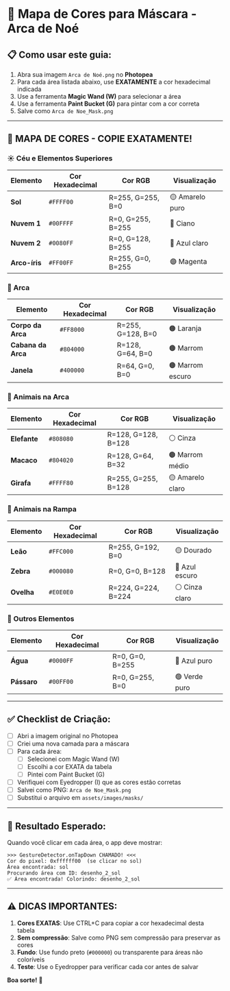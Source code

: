 # 🎨 Mapa de Cores para Máscara - Arca de Noé

## 📋 Como usar este guia:

1. Abra sua imagem `Arca de Noé.png` no **Photopea**
2. Para cada área listada abaixo, use **EXATAMENTE** a cor hexadecimal indicada
3. Use a ferramenta **Magic Wand (W)** para selecionar a área
4. Use a ferramenta **Paint Bucket (G)** para pintar com a cor correta
5. Salve como `Arca de Noe_Mask.png`

---

## 🎨 MAPA DE CORES - COPIE EXATAMENTE!

### ☀️ Céu e Elementos Superiores

| Elemento | Cor Hexadecimal | Cor RGB | Visualização |
|----------|----------------|---------|--------------|
| **Sol** | `#FFFF00` | R=255, G=255, B=0 | 🟡 Amarelo puro |
| **Nuvem 1** | `#00FFFF` | R=0, G=255, B=255 | 🔵 Ciano |
| **Nuvem 2** | `#0080FF` | R=0, G=128, B=255 | 🔵 Azul claro |
| **Arco-íris** | `#FF00FF` | R=255, G=0, B=255 | 🟣 Magenta |

### 🚢 Arca

| Elemento | Cor Hexadecimal | Cor RGB | Visualização |
|----------|----------------|---------|--------------|
| **Corpo da Arca** | `#FF8000` | R=255, G=128, B=0 | 🟠 Laranja |
| **Cabana da Arca** | `#804000` | R=128, G=64, B=0 | 🟤 Marrom |
| **Janela** | `#400000` | R=64, G=0, B=0 | 🟤 Marrom escuro |

### 🐘 Animais na Arca

| Elemento | Cor Hexadecimal | Cor RGB | Visualização |
|----------|----------------|---------|--------------|
| **Elefante** | `#808080` | R=128, G=128, B=128 | ⚪ Cinza |
| **Macaco** | `#804020` | R=128, G=64, B=32 | 🟤 Marrom médio |
| **Girafa** | `#FFFF80` | R=255, G=255, B=128 | 🟡 Amarelo claro |

### 🦁 Animais na Rampa

| Elemento | Cor Hexadecimal | Cor RGB | Visualização |
|----------|----------------|---------|--------------|
| **Leão** | `#FFC000` | R=255, G=192, B=0 | 🟡 Dourado |
| **Zebra** | `#000080` | R=0, G=0, B=128 | 🔵 Azul escuro |
| **Ovelha** | `#E0E0E0` | R=224, G=224, B=224 | ⚪ Cinza claro |

### 🌊 Outros Elementos

| Elemento | Cor Hexadecimal | Cor RGB | Visualização |
|----------|----------------|---------|--------------|
| **Água** | `#0000FF` | R=0, G=0, B=255 | 🔵 Azul puro |
| **Pássaro** | `#00FF00` | R=0, G=255, B=0 | 🟢 Verde puro |

---

## ✅ Checklist de Criação:

- [ ] Abri a imagem original no Photopea
- [ ] Criei uma nova camada para a máscara
- [ ] Para cada área:
  - [ ] Selecionei com Magic Wand (W)
  - [ ] Escolhi a cor EXATA da tabela
  - [ ] Pintei com Paint Bucket (G)
- [ ] Verifiquei com Eyedropper (I) que as cores estão corretas
- [ ] Salvei como PNG: `Arca de Noe_Mask.png`
- [ ] Substitui o arquivo em `assets/images/masks/`

---

## 🎯 Resultado Esperado:

Quando você clicar em cada área, o app deve mostrar:

```
>>> GestureDetector.onTapDown CHAMADO! <<<
Cor do pixel: 0xffffff00  (se clicar no sol)
Área encontrada: sol
Procurando área com ID: desenho_2_sol
✅ Área encontrada! Colorindo: desenho_2_sol
```

---

## ⚠️ DICAS IMPORTANTES:

1. **Cores EXATAS**: Use CTRL+C para copiar a cor hexadecimal desta tabela
2. **Sem compressão**: Salve como PNG sem compressão para preservar as cores
3. **Fundo**: Use fundo preto (`#000000`) ou transparente para áreas não coloríveis
4. **Teste**: Use o Eyedropper para verificar cada cor antes de salvar

**Boa sorte!** 🎨

